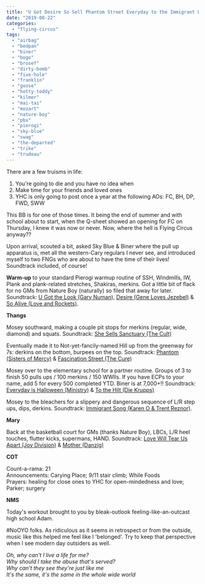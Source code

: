 ```yaml
---
title: "U Got Desire So Sell Phantom Street Everyday to the Immigrant Love Mother"
date: "2019-08-22"
categories: 
  - "flying-circus"
tags: 
  - "airbag"
  - "bedpan"
  - "biner"
  - "bogo"
  - "brosef"
  - "dirty-bomb"
  - "five-hole"
  - "franklin"
  - "goose"
  - "hotty-toddy"
  - "kilmer"
  - "mai-tai"
  - "mozart"
  - "nature-boy"
  - "pbx"
  - "pierogi"
  - "sky-blue"
  - "swag"
  - "the-departed"
  - "trike"
  - "trudeau"
---
```


There are a few truisms in life:

1. You're going to die and you have no idea when
2. Make time for your friends and loved ones
3. YHC is only going to post once a year at the following AOs: FC, BH, DP, FWD, SWW

This BB is for one of those times. It being the end of summer and with school about to start, when the Q-sheet showed an opening for FC on Thursday, I knew it was now or never. Now, where the hell is Flying Circus anyway??

Upon arrival, scouted a bit, asked Sky Blue & Biner where the pull up apparatus is, met all the western-Cary regulars I never see, and introduced myself to two FNGs who are about to have the time of their lives! Soundtrack included, of course!

**Warm-up** to your standard Pierogi warmup routine of SSH, Windmills, IW, Plank and plank-related stretches, Shakiras, merkins. Got a little bit of flack for no GMs from Nature Boy (naturally) so filed that away for later. Soundtrack: [U Got the Look (Gary Numan)](https://youtu.be/28gVTcUJN9M), [Desire (Gene Loves Jezebel)](https://youtu.be/_RLTUguVO8g) & [So Alive (Love and Rockets)](https://youtu.be/-L41MhFPU9s).

**Thangs**

Mosey southward, making a couple pit stops for merkins (regular, wide, diamond) and squats. Soundtrack: [She Sells Sanctuary (The Cult)](https://youtu.be/ZCOSPtyZAPA)

Eventually made it to Not-yet-fancily-named Hill up from the greenway for 7s: derkins on the bottom, burpees on the top. Soundtrack: [Phantom (Sisters of Mercy)](https://youtu.be/wvSMY8GDdo4) & [Fascination Street (The Cure)](https://youtu.be/4ycl_ayPHU0)

Mosey over to the elementary school for a partner routine. Groups of 3 to finish 50 pulls ups / 100 merkins / 150 WWIIs. If you have ECPs to your name, add 5 for every 500 completed YTD. Biner is at 7,000+!! Soundtrack: [Everyday is Halloween (Ministry)](https://youtu.be/KFPI9b9N6CQ) & [To the Hilt (Die Krupps)](https://youtu.be/QLVpyPCEjxU)

Mosey to the bleachers for a slippery and dangerous sequence of L/R step ups, dips, derkins. Soundtrack: [Immigrant Song (Karen O & Trent Reznor)](https://youtu.be/xQtXsp4tIbw).

**Mary**

Back at the basketball court for GMs (thanks Nature Boy), LBCs, L/R heel touches, flutter kicks, supermans, HAND. Soundtrack: [Love Will Tear Us Apart (Joy Division)](https://youtu.be/zuuObGsB0No) & [Mother (Danzig)](https://youtu.be/Q7KLdET1lBM)

**COT**

Count-a-rama: 21  
Announcements: Carying Place; 9/11 stair climb; While Foods  
Prayers: healing for close ones to YHC for open-mindedness and love; Parker; surgery

**NMS**

Today's workout brought to you by bleak-outlook feeling-like-an-outcast high school Adam.

#NoOYO folks. As ridiculous as it seems in retrospect or from the outside, music like this helped me feel like I 'belonged'. Try to keep that perspective when I see modern day outsiders as well.

_Oh, why can't I live a life for me?  
Why should I take the abuse that's served?  
Why can't they see they're just like me  
It's the same, it's the same in the whole wide world_
